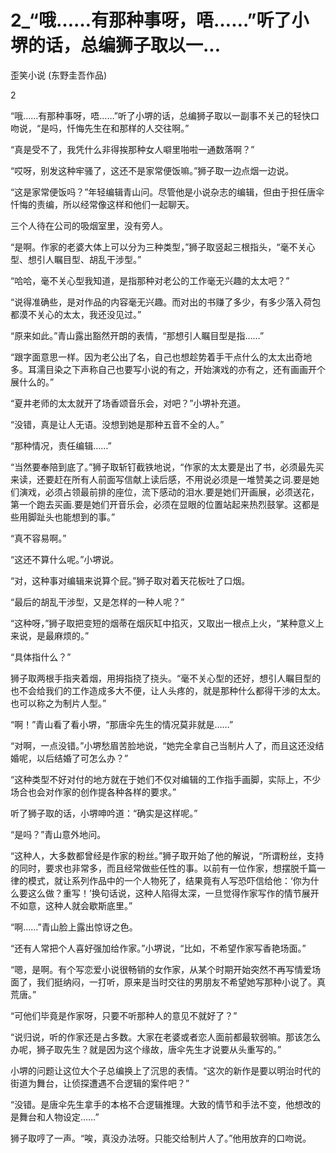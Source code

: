 # 2_“哦……有那种事呀，唔……”听了小堺的话，总编狮子取以一...

歪笑小说 (东野圭吾作品)

2

“哦……有那种事呀，唔……”听了小堺的话，总编狮子取以一副事不关己的轻快口吻说，“是吗，忏悔先生在和那样的人交往啊。”

“真是受不了，我凭什么非得挨那种女人噼里啪啦一通数落啊？”

“哎呀，别发这种牢骚了，这还不是家常便饭嘛。”狮子取一边点烟一边说。

“这是家常便饭吗？”年轻编辑青山问。尽管他是小说杂志的编辑，但由于担任唐伞忏悔的责编，所以经常像这样和他们一起聊天。

三个人待在公司的吸烟室里，没有旁人。

“是啊。作家的老婆大体上可以分为三种类型，”狮子取竖起三根指头，“毫不关心型、想引人瞩目型、胡乱干涉型。”

“哈哈，毫不关心型我知道，是指那种对老公的工作毫无兴趣的太太吧？”

“说得准确些，是对作品的内容毫无兴趣。而对出的书赚了多少，有多少落入荷包都漠不关心的太太，我还没见过。”

“原来如此。”青山露出豁然开朗的表情，“那想引人瞩目型是指……”

“跟字面意思一样。因为老公出了名，自己也想趁势着手干点什么的太太出奇地多。耳濡目染之下声称自己也要写小说的有之，开始演戏的亦有之，还有画画开个展什么的。”

“夏井老师的太太就开了场香颂音乐会，对吧？”小堺补充道。

“没错，真是让人无语。没想到她是那种五音不全的人。”

“那种情况，责任编辑……”

“当然要奉陪到底了。”狮子取斩钉截铁地说，“作家的太太要是出了书，必须最先买来读，还要赶在所有人前面写信献上读后感，不用说必须是一堆赞美之词.要是她们演戏，必须占领最前排的座位，流下感动的泪水.要是她们开画展，必须送花，第一个跑去买画.要是她们开音乐会，必须在显眼的位置站起来热烈鼓掌。这都是些用脚趾头也能想到的事。”

“真不容易啊。”

“这还不算什么呢。”小堺说。

“对，这种事对编辑来说算个屁。”狮子取对着天花板吐了口烟。

“最后的胡乱干涉型，又是怎样的一种人呢？”

“这种呀，”狮子取把变短的烟蒂在烟灰缸中掐灭，又取出一根点上火，“某种意义上来说，是最麻烦的。”

“具体指什么？”

狮子取两根手指夹着烟，用拇指挠了挠头。“毫不关心型的还好，想引人瞩目型的也不会给我们的工作造成多大不便，让人头疼的，就是那种什么都得干涉的太太。也可以称之为制片人型。”

“啊！”青山看了看小堺，“那唐伞先生的情况莫非就是……”

“对啊，一点没错。”小堺愁眉苦脸地说，“她完全拿自己当制片人了，而且这还没结婚呢，以后结婚了可怎么办？”

“这种类型不好对付的地方就在于她们不仅对编辑的工作指手画脚，实际上，不少场合也会对作家的创作提各种各样的要求。”

听了狮子取的话，小堺呻吟道：“确实是这样呢。”

“是吗？”青山意外地问。

“这种人，大多数都曾经是作家的粉丝。”狮子取开始了他的解说，“所谓粉丝，支持的同时，要求也非常多，而且经常做些任性的事。以前有一位作家，想摆脱千篇一律的模式，就让系列作品中的一个人物死了，结果竟有人写恐吓信给他：‘你为什么要这么做？重写！’换句话说，这种人陷得太深，一旦觉得作家写作的情节展开不如意，这种人就会歇斯底里。”

“啊……”青山脸上露出惊讶之色。

“还有人常把个人喜好强加给作家。”小堺说，“比如，不希望作家写香艳场面。”

“嗯，是啊。有个写恋爱小说很畅销的女作家，从某个时期开始突然不再写情爱场面了，我们挺纳闷，一打听，原来是当时交往的男朋友不希望她写那种小说了。真荒唐。”

“可他们毕竟是作家呀，只要不听那种人的意见不就好了？”

“说归说，听的作家还是占多数。大家在老婆或者恋人面前都最软弱嘛。那该怎么办呢，狮子取先生？就是因为这个缘故，唐伞先生才说要从头重写的。”

小堺的问题让这位大个子总编换上了沉思的表情。“这次的新作是要以明治时代的街道为舞台，让侦探遭遇不合逻辑的案件吧？”

“没错。是唐伞先生拿手的本格不合逻辑推理。大致的情节和手法不变，他想改的是舞台和人物设定……”

狮子取哼了一声。“唉，真没办法呀。只能交给制片人了。”他用放弃的口吻说。